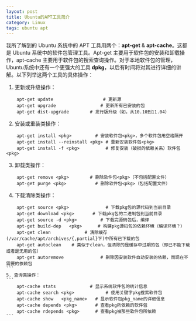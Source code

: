 ```yaml
---
layout: post
title: Ubuntu的APT工具简介
category: Linux
tags: ubuntu apt
---
```


我所了解到的 Ubuntu 系统中的 APT 工具用两个：**apt-get** & **apt-cache**。这都是 Ubuntu 系统中的软件包管理工具。Apt-get 主要用于软件包的安装和卸载操作，apt-cache 主要用于软件包的搜索查询操作。对于本地软件包的管理，Ubuntu系统中还有一个更强大的工具 **dpkg**，以后有时间将对其进行详细的讲解。以下列举这两个工具的具体操作：


1. 更新或升级操作：
```
    apt-get update                   # 更新源  
    apt-get upgrade                 # 更新所有已安装的包  
    apt-get dist-upgrade        # 发行版升级（如，从10.10到11.04）  
```

2. 安装或重装类操作：
```
    apt-get install <pkg>         # 安装软件包<pkg>，多个软件包用空格隔开  
    apt-get install --reinstall <pkg> # 重新安装软件包<pkg>  
    apt-get install -f <pkg>          # 修复安装（破损的依赖关系）软件包<pkg>  
```

3. 卸载类操作： 
```
    apt-get remove <pkg>        # 删除软件包<pkg>（不包括配置文件）  
    apt-get purge <pkg>           # 删除软件包<pkg>（包括配置文件）  
 ```

4. 下载清除类操作：
````
    apt-get source <pkg>              # 下载pkg包的源代码到当前目录  
    apt-get download <pkg>       # 下载pkg包的二进制包到当前目录  
    apt-get source -d <pkg>         # 下载完源码包后，编译  
    apt-get build-dep   <pkg>      # 构建pkg源码包的依赖环境（编译环境？）  
    apt-get clean             # 清除缓存(/var/cache/apt/archives/{,partial}下)中所有已下载的包  
    apt-get autoclean    # 类似于clean，但清除的是缓存中过期的包（即已不能下载或者是无用的包）  
    apt-get autoremove              # 删除因安装软件自动安装的依赖，而现在不需要的依赖包  
```
5. 查询类操作：
```
    apt-cache stats             # 显示系统软件包的统计信息  
    apt-cache search <pkg>            # 使用关键字pkg搜索软件包  
    apt-cache show   <pkg_name>   # 显示软件包pkg_name的详细信息  
    apt-cache depends <pkg>       # 查看pkg所依赖的软件包  
    apt-cache rdepends <pkg>      # 查看pkg被那些软件包所依赖  
```